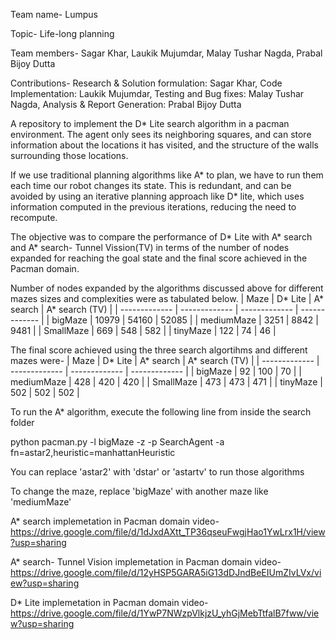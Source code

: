 Team name- Lumpus

Topic- Life-long planning

Team members-
Sagar Khar,
Laukik Mujumdar,
Malay Tushar Nagda,
Prabal Bijoy Dutta

Contributions-
Research & Solution formulation: Sagar Khar,
Code Implementation: Laukik Mujumdar,
Testing and Bug fixes: Malay Tushar Nagda,
Analysis & Report Generation: Prabal Bijoy Dutta


A repository to implement the D* Lite search algorithm in a pacman environment. The agent only sees its neighboring squares,
and can store information about the locations it has visited, and the structure of the walls surrounding those locations.

If we use traditional planning algorithms like A* to plan, we have to run them each time our robot changes its state. This is 
redundant, and can be avoided by using an iterative planning approach like D* lite, which uses information computed in the previous
iterations, reducing the need to recompute.

The objective was to compare the performance of D* Lite with A* search and A* search- Tunnel Vission(TV) in terms of the number of nodes expanded for
reaching the goal state and the final score achieved in the Pacman domain. 

Number of nodes expanded by the algorithms discussed above for different mazes sizes and complexities were as tabulated below.
| Maze | D* Lite | A* search | A* search (TV) |
| ------------- | ------------- | ------------- | ------------- |
| bigMaze | 10979 | 54160 | 52085 |
| mediumMaze | 3251 | 8842 | 9481 |
| SmallMaze | 669 | 548 | 582 |
| tinyMaze | 122 | 74 | 46 |

The final score achieved using the three search algortihms and different mazes were-
| Maze | D* Lite | A* search | A* search (TV) |
| ------------- | ------------- | ------------- | ------------- |
| bigMaze | 92 | 100 | 70 |
| mediumMaze | 428 | 420 | 420 |
| SmallMaze | 473 | 473 | 471 |
| tinyMaze | 502 | 502 | 502 |

To run the A* algorithm, execute the following line from inside the search folder

python pacman.py -l bigMaze -z  -p SearchAgent -a fn=astar2,heuristic=manhattanHeuristic

You can replace 'astar2' with 'dstar' or 'astartv' to run those algorithms

To change the maze, replace 'bigMaze' with another maze like 'mediumMaze'

A* search implemetation in Pacman domain video- https://drive.google.com/file/d/1dJxdAXtt_TP36qseuFwgjHao1YwLrx1H/view?usp=sharing

A* search- Tunnel Vision implemetation in Pacman domain video- https://drive.google.com/file/d/12yHSP5GARA5iG13dDJndBeEIUmZIvLVx/view?usp=sharing

D* Lite implemetation in Pacman domain video- https://drive.google.com/file/d/1YwP7NWzpVlkjzU_yhGjMebTtfalB7fww/view?usp=sharing
